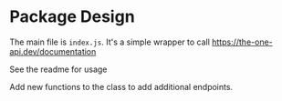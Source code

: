 # Package Design

The main file is `index.js`. It's a simple wrapper to call https://the-one-api.dev/documentation

See the readme for usage

Add new functions to the class to add additional endpoints.
